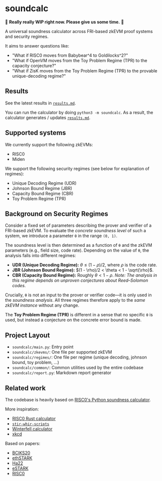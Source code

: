 # soundcalc

🚧 **Really really WIP right now. Please give us some time.** 🚧

A universal soundness calculator across FRI-based zkEVM proof systems and security regimes.

It aims to answer questions like:
- "What if RISC0 moves from Babybear^4 to Goldilocks^2?"
- "What if OpenVM moves from the Toy Problem Regime (TPR) to the capacity conjecture?"
- "What if ZisK moves from the Toy Problem Regime (TPR) to the provable unique-decoding regime?"

## Results

See the latest results in [`results.md`](results.md).

You can run the calculator by doing `python3 -m soundcalc`.
As a result, the calculator generates / updates [`results.md`](results.md).

## Supported systems

We currently support the following zkEVMs:
- RISC0
- Miden

We support the following security regimes (see below for explanation of regimes):
- Unique Decoding Regime (UDR)
- Johnson Bound Regime (JBR)
- Capacity Bound Regime (CBR)
- Toy Problem Regime (TPR)

## Background on Security Regimes

Consider a fixed set of parameters describing the prover and verifier of a FRI-based zkEVM.
To evaluate the *concrete soundness level* of such a system, we introduce a parameter `θ` in the range `(0, 1)`.

The soundness level is then determined as a function of `θ` and the zkEVM parameters (e.g., field size, code rate).
Depending on the value of `θ`, the analysis falls into different regimes:

- **UDR (Unique Decoding Regime):** $\theta  \leq  (1 - \rho)/2$, where $\rho$ is the code rate.
- **JBR (Johnson Bound Regime):** $(1 - \rho)/2 < \theta < 1 - \sqrt{\rho}$.
- **CBR (Capacity Bound Regime):** Roughly $\theta < 1 - \rho$.
  *Note: The analysis in this regime depends on unproven conjectures about Reed–Solomon codes.*

Crucially, `θ` is not an input to the prover or verifier code—it is only used in the *soundness analysis*.
All three regimes therefore apply to the *same zkEVM instance* without any change.

The **Toy Problem Regime (TPR)** is different in a sense that no specific `θ` is used, but instead a conjecture on the concrete error bound is made.

## Project Layout

- `soundcalc/main.py`: Entry point
- `soundcalc/zkevms/`: One file per supported zkEVM
- `soundcalc/regimes/`: One file per regime (unique decoding, johnson bound, toy problem, ...)
- `soundcalc/common/`: Common utilities used by the entire codebase
- `soundcalc/report.py`: Markdown report generator

## Related work

The codebase is heavily based on [RISC0's Python soundness calculator](https://github.com/risc0/risc0/blob/main/risc0/zkp/src/docs/soundness.ipynb).

More inspiration:
- [RISC0 Rust calculator](https://github.com/risc0/risc0/blob/release-2.0/risc0/zkp/src/prove/soundness.rs)
- [`stir-whir-scripts`](https://github.com/WizardOfMenlo/stir-whir-scripts/)
- [Winterfell calculator](https://github.com/facebook/winterfell/blob/main/air/src/proof/security.rs)
- [xkcd](https://xkcd.com/927/)

Based on papers:
- [BCIKS20](https://eprint.iacr.org/2020/654)
- [ethSTARK](https://eprint.iacr.org/2021/582)
- [Ha22](https://eprint.iacr.org/2022/1216)
- [eSTARK](https://eprint.iacr.org/2023/474)
- [RISC0](https://dev.risczero.com/proof-system-in-detail.pdf)
